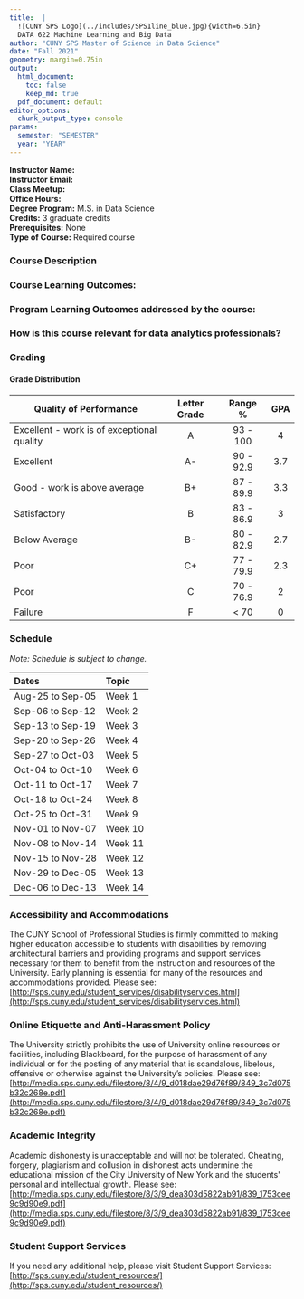 ```yaml
---
title:  |
  ![CUNY SPS Logo](../includes/SPS1line_blue.jpg){width=6.5in}  
  DATA 622 Machine Learning and Big Data
author: "CUNY SPS Master of Science in Data Science"
date: "Fall 2021"
geometry: margin=0.75in
output:
  html_document:
    toc: false
    keep_md: true
  pdf_document: default
editor_options: 
  chunk_output_type: console
params:
  semester: "SEMESTER"
  year: "YEAR"
---
```




**Instructor Name:**  
**Instructor Email:**  
**Class Meetup:**   
**Office Hours:**   
**Degree Program:** M.S. in Data Science  
**Credits:** 3 graduate credits  
**Prerequisites:** None  
**Type of Course:** Required course  


### Course Description



### Course Learning Outcomes:



### Program Learning Outcomes addressed by the course:



### How is this course relevant for data analytics professionals?



### Grading




#### Grade Distribution

Quality of Performance                     | Letter Grade | Range %   | GPA  |
-------------------------------------------|:------------:|:---------:|:----:|
Excellent - work is of exceptional quality |      A       | 93 - 100  |  4   |
Excellent                                  |      A-      | 90 - 92.9 | 3.7  |
Good - work is above average               |      B+      | 87 - 89.9 | 3.3  |
Satisfactory                               |      B       | 83 - 86.9 |  3   |
Below Average                              |      B-      | 80 - 82.9 | 2.7  |
Poor                                       |      C+      | 77 - 79.9 | 2.3  |
Poor                                       |      C       | 70 - 76.9 |  2   |
Failure                                    |      F       |   < 70    |  0   |

### Schedule

*Note: Schedule is subject to change.*

<table class="table table-striped table-hover" style="margin-left: auto; margin-right: auto;">
 <thead>
  <tr>
   <th style="text-align:left;"> Dates </th>
   <th style="text-align:left;"> Topic </th>
  </tr>
 </thead>
<tbody>
  <tr>
   <td style="text-align:left;"> Aug-25 to Sep-05 </td>
   <td style="text-align:left;"> Week 1 </td>
  </tr>
  <tr>
   <td style="text-align:left;"> Sep-06 to Sep-12 </td>
   <td style="text-align:left;"> Week 2 </td>
  </tr>
  <tr>
   <td style="text-align:left;"> Sep-13 to Sep-19 </td>
   <td style="text-align:left;"> Week 3 </td>
  </tr>
  <tr>
   <td style="text-align:left;"> Sep-20 to Sep-26 </td>
   <td style="text-align:left;"> Week 4 </td>
  </tr>
  <tr>
   <td style="text-align:left;"> Sep-27 to Oct-03 </td>
   <td style="text-align:left;"> Week 5 </td>
  </tr>
  <tr>
   <td style="text-align:left;"> Oct-04 to Oct-10 </td>
   <td style="text-align:left;"> Week 6 </td>
  </tr>
  <tr>
   <td style="text-align:left;"> Oct-11 to Oct-17 </td>
   <td style="text-align:left;"> Week 7 </td>
  </tr>
  <tr>
   <td style="text-align:left;"> Oct-18 to Oct-24 </td>
   <td style="text-align:left;"> Week 8 </td>
  </tr>
  <tr>
   <td style="text-align:left;"> Oct-25 to Oct-31 </td>
   <td style="text-align:left;"> Week 9 </td>
  </tr>
  <tr>
   <td style="text-align:left;"> Nov-01 to Nov-07 </td>
   <td style="text-align:left;"> Week 10 </td>
  </tr>
  <tr>
   <td style="text-align:left;"> Nov-08 to Nov-14 </td>
   <td style="text-align:left;"> Week 11 </td>
  </tr>
  <tr>
   <td style="text-align:left;"> Nov-15 to Nov-28 </td>
   <td style="text-align:left;"> Week 12 </td>
  </tr>
  <tr>
   <td style="text-align:left;"> Nov-29 to Dec-05 </td>
   <td style="text-align:left;"> Week 13 </td>
  </tr>
  <tr>
   <td style="text-align:left;"> Dec-06 to Dec-13 </td>
   <td style="text-align:left;"> Week 14 </td>
  </tr>
</tbody>
</table>


### Accessibility and Accommodations

The CUNY School of Professional Studies is firmly committed to making higher education accessible to students with disabilities by removing architectural barriers and providing programs and support services necessary for them to benefit from the instruction and resources of the University. Early planning is essential for many of the resources and accommodations provided. Please see: [http://sps.cuny.edu/student_services/disabilityservices.html](http://sps.cuny.edu/student_services/disabilityservices.html)


### Online Etiquette and Anti-Harassment Policy

The University strictly prohibits the use of University online resources or facilities, including Blackboard, for the purpose of harassment of any individual or for the posting of any material that is scandalous, libelous, offensive or otherwise against the University’s policies.  Please see: [http://media.sps.cuny.edu/filestore/8/4/9_d018dae29d76f89/849_3c7d075b32c268e.pdf](http://media.sps.cuny.edu/filestore/8/4/9_d018dae29d76f89/849_3c7d075b32c268e.pdf)


### Academic Integrity

Academic dishonesty is unacceptable and will not be tolerated. Cheating, forgery, plagiarism and collusion in dishonest acts undermine the educational mission of the City University of New York and the students' personal and intellectual growth. Please see: [http://media.sps.cuny.edu/filestore/8/3/9_dea303d5822ab91/839_1753cee9c9d90e9.pdf](http://media.sps.cuny.edu/filestore/8/3/9_dea303d5822ab91/839_1753cee9c9d90e9.pdf)


### Student Support Services

If you need any additional help, please visit Student Support Services:
[http://sps.cuny.edu/student_resources/](http://sps.cuny.edu/student_resources/)

